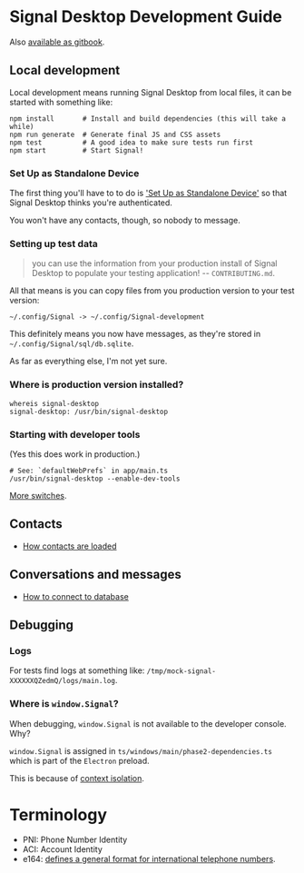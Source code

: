 # Signal Desktop Development Guide

Also [available as gitbook](https://bens-organization-24.gitbook.io/signal-desktop-development-guide/).

## Local development

Local development means running Signal Desktop from local files, it can be started with something like:

```shell
npm install       # Install and build dependencies (this will take a while)
npm run generate  # Generate final JS and CSS assets
npm test          # A good idea to make sure tests run first
npm start         # Start Signal!
```

### Set Up as Standalone Device

The first thing you'll have to to do is ['Set Up as Standalone Device'](https://github.com/signalapp/Signal-Desktop/blob/main/CONTRIBUTING.md#setting-up-standalone) so that Signal Desktop thinks you're authenticated.

You won't have any contacts, though, so nobody to message.

### Setting up test data

> you can use the information from your production install of Signal Desktop to populate your testing application! -- `CONTRIBUTING.md`.

All that means is you can copy files from you production version to your test version:

```
~/.config/Signal -> ~/.config/Signal-development
```

This definitely means you now have messages, as they're stored in `~/.config/Signal/sql/db.sqlite`.

As far as everything else, I'm not yet sure.

### Where is production version installed?

```shell
whereis signal-desktop
signal-desktop: /usr/bin/signal-desktop
```

### Starting with developer tools

(Yes this does work in production.)

```shell
# See: `defaultWebPrefs` in app/main.ts
/usr/bin/signal-desktop --enable-dev-tools
```

[More switches](https://www.electronjs.org/docs/latest/api/command-line-switches).

## Contacts

- [How contacts are loaded](./how/how-contacts-are-loaded.md)

## Conversations and messages

- [How to connect to database](./how/how-to-connect-to-database.md)

## Debugging

### Logs

For tests find logs at something like: `/tmp/mock-signal-XXXXXXQZedmQ/logs/main.log`.

### Where is `window.Signal`?

When debugging, `window.Signal` is not available to the developer console. Why?

`window.Signal` is assigned in `ts/windows/main/phase2-dependencies.ts` which is part of the `Electron` preload.

This is because of [context isolation](https://www.electronjs.org/docs/latest/tutorial/context-isolation).

# Terminology

- PNI: Phone Number Identity
- ACI: Account Identity
- e164: [defines a general format for international telephone numbers](https://en.wikipedia.org/wiki/E.164).
